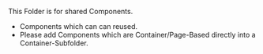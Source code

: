 This Folder is for shared Components.
- Components which can can reused.
- Please add Components which are Container/Page-Based directly into a Container-Subfolder.
